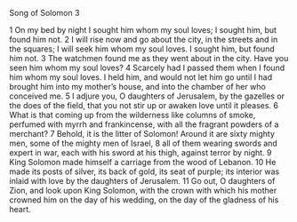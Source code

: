 Song of Solomon 3

1	On my bed by night I sought him whom my soul loves; I sought him, but found him not.
2	I will rise now and go about the city, in the streets and in the squares; I will seek him whom my soul loves. I sought him, but found him not.
3	The watchmen found me as they went about in the city. Have you seen him whom my soul loves?
4	Scarcely had I passed them when I found him whom my soul loves. I held him, and would not let him go until I had brought him into my mother’s house, and into the chamber of her who conceived me.
5	I adjure you, O daughters of Jerusalem, by the gazelles or the does of the field, that you not stir up or awaken love until it pleases.
6	What is that coming up from the wilderness like columns of smoke, perfumed with myrrh and frankincense, with all the fragrant powders of a merchant?
7	Behold, it is the litter of Solomon! Around it are sixty mighty men, some of the mighty men of Israel,
8	all of them wearing swords and expert in war, each with his sword at his thigh, against terror by night.
9	King Solomon made himself a carriage from the wood of Lebanon.
10	He made its posts of silver, its back of gold, its seat of purple; its interior was inlaid with love by the daughters of Jerusalem.
11	Go out, O daughters of Zion, and look upon King Solomon, with the crown with which his mother crowned him on the day of his wedding, on the day of the gladness of his heart.

